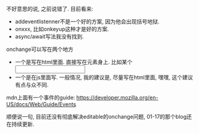 不好意思的说, 之前说错了. 目前看来:

- addeventlistenner不是一个好的方案, 因为他会出现括号地狱.
- onxxx, 比如onkeyup这种才是好的方案.
- async/await写法我没有找到. 

onchange可以写在两个地方

- 一个是写在html里面. 直接写在元素身上. 比如某个<input>
- 一个是在js里面写. 一般情况, 我的建议是, 尽量写在html里面, 嘿嘿, 这个建议有点与众不同.

mdn上面有一个事件的guide: https://developer.mozilla.org/en-US/docs/Web/Guide/Events

顺便说一句, 目前还没有彻底解决editable的onchange问题, 01-17的那个blog还在持续更新.

